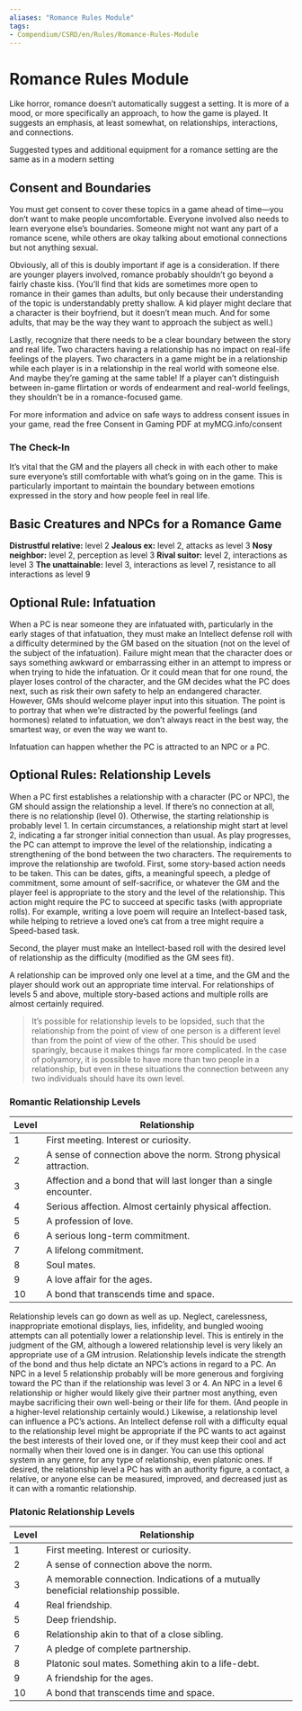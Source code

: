 ```yaml
---
aliases: "Romance Rules Module"
tags: 
- Compendium/CSRD/en/Rules/Romance-Rules-Module
---
```


# Romance Rules Module
Like horror, romance doesn’t automatically suggest a setting. It is more of a mood, or more specifically an approach, to how the game is played. It suggests an emphasis, at least somewhat, on relationships, interactions, and connections.

Suggested types and additional equipment for a romance setting are the same as in a modern setting
## Consent and Boundaries
You must get consent to cover these topics in a game ahead of time—you don’t want to make people uncomfortable. Everyone involved also needs to learn everyone else’s boundaries. Someone might not want any part of a romance scene, while others are okay talking about emotional connections but not anything sexual.

Obviously, all of this is doubly important if age is a consideration. If there are younger players involved, romance probably shouldn’t go beyond a fairly chaste kiss. (You’ll find that kids are sometimes more open to romance in their games than adults, but only because their understanding of the topic is understandably pretty shallow. A kid player might declare that a character is their boyfriend, but it doesn’t mean much. And for some adults, that may be the way they want to approach the subject as well.)

Lastly, recognize that there needs to be a clear boundary between the story and real life. Two characters having a relationship has no impact on real-life feelings of the players. Two characters in a game might be in a relationship while each player is in a relationship in the real world with someone else. And maybe they’re gaming at the same table! If a player can’t distinguish between in-game flirtation or words of endearment and real-world feelings, they shouldn’t be in a romance-focused game.

For more information and advice on safe ways to address consent issues in your game, read the free Consent in Gaming PDF at myMCG.info/consent 
### The Check-In
It’s vital that the GM and the players all check in with each other to make sure everyone’s still comfortable with what’s going on in the game. This is particularly important to maintain the boundary between emotions expressed in the story and how people feel in real life.
## Basic Creatures and NPCs for a Romance Game
**Distrustful relative:** level 2
**Jealous ex:** level 2, attacks as level 3
**Nosy neighbor:** level 2, perception as level 3
**Rival suitor:** level 2, interactions as level 3
**The unattainable:** level 3, interactions as level 7, resistance to all interactions as level 9

## Optional Rule: Infatuation
When a PC is near someone they are infatuated with, particularly in the early stages of that infatuation, they must make an Intellect defense roll with a difficulty determined by the GM based on the situation (not on the level of the subject of the infatuation). Failure might mean that the character does or says something awkward or embarrassing either in an attempt to impress or when trying to hide the infatuation. Or it could mean that for one round, the player loses control of the character, and the GM decides what the PC does next, such as risk their own safety to help an endangered character. However, GMs should welcome player input into this situation. The point is to portray that when we’re distracted by the powerful feelings (and hormones) related to infatuation, we don’t always react in the best way, the smartest way, or even the way we want to.

Infatuation can happen whether the PC is attracted to an NPC or a PC.

## Optional Rules: Relationship Levels
When a PC first establishes a relationship with a character (PC or NPC), the GM should assign the relationship a level. If there’s no connection at all, there is no relationship (level 0). Otherwise, the starting relationship is probably level 1. In certain circumstances, a relationship might start at level 2, indicating a far stronger initial connection than usual.
As play progresses, the PC can attempt to improve the level of the relationship, indicating a strengthening of the bond between the two characters. The requirements to improve the relationship are twofold. First, some story-based action needs to be taken. This can be dates, gifts, a meaningful speech, a pledge of commitment, some amount of self-sacrifice, or whatever the GM and the player feel is appropriate to the story and the level of the relationship. This action might require the PC to succeed at specific tasks (with appropriate rolls). For example, writing a love poem will require an Intellect-based task, while helping to retrieve a loved one’s cat from a tree might require a Speed-based task.

Second, the player must make an Intellect-based roll with the desired level of relationship as the difficulty (modified as the GM sees fit).

A relationship can be improved only one level at a time, and the GM and the player should work out an appropriate time interval. For relationships of levels 5 and above, multiple story-based actions and multiple rolls are almost certainly required. 
>It’s possible for relationship levels to be lopsided, such that the relationship from the point of view of one person is a different level than from the point of view of the other. This should be used sparingly, because it makes things far more complicated. In the case of polyamory, it is possible to have more than two people in a relationship, but even in these situations the connection between any two individuals should have its own level.

### Romantic Relationship Levels

| Level | Relationship                                                        |
|-------|---------------------------------------------------------------------|
| 1     | First meeting. Interest or curiosity.                               |
| 2     | A sense of connection above the norm. Strong physical attraction.   |
| 3     | Affection and a bond that will last longer than a single encounter. |
| 4     | Serious affection. Almost certainly physical affection.             |
| 5     | A profession of love.                                               |
| 6     | A serious long-term commitment.                                     |
| 7     | A lifelong commitment.                                              |
| 8     | Soul mates.                                                         |
| 9     | A love affair for the ages.                                         |
| 10    | A bond that transcends time and space.                              |

Relationship levels can go down as well as up. Neglect, carelessness, inappropriate emotional displays, lies, infidelity, and bungled wooing attempts can all potentially lower a relationship level. This is entirely in the judgment of the GM, although a lowered relationship level is very likely an appropriate use of a GM intrusion.
Relationship levels indicate the strength of the bond and thus help dictate an NPC’s actions in regard to a PC. An NPC in a level 5 relationship probably will be more generous and forgiving toward the PC than if the relationship was level 3 or 4. An NPC in a level 6 relationship or higher would likely give their partner most anything, even maybe sacrificing their own well-being or their life for them. (And people in a higher-level relationship certainly would.) Likewise, a relationship level can influence a PC’s actions. An Intellect defense roll with a difficulty equal to the relationship level might be appropriate if the PC wants to act against the best interests of their loved one, or if they must keep their cool and act normally when their loved one is in danger.
You can use this optional system in any genre, for any type of relationship, even platonic ones. If desired, the relationship level a PC has with an authority figure, a contact, a relative, or anyone else can be measured, improved, and decreased just as it can with a romantic relationship.

### Platonic Relationship Levels

| Level | Relationship                                                                        |
|-------|-------------------------------------------------------------------------------------|
| 1     | First meeting. Interest or curiosity.                                               |
| 2     | A sense of connection above the norm.                                               |
| 3     | A memorable connection. Indications of a mutually beneficial relationship possible. |
| 4     | Real friendship.                                                                    |
| 5     | Deep friendship.                                                                    |
| 6     | Relationship akin to that of a close sibling.                                       |
| 7     | A pledge of complete partnership.                                                   |
| 8     | Platonic soul mates. Something akin to a life-debt.                                 |
| 9     | A friendship for the ages.                                                          |
| 10    | A bond that transcends time and space.                                              |
